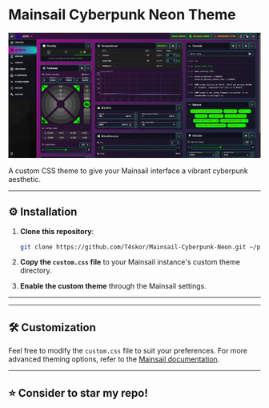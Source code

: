 # Mainsail Cyberpunk Neon Theme

![Mainsail Cyberpunk Neon](screenshot.png)

A custom CSS theme to give your Mainsail interface a vibrant cyberpunk aesthetic.

---

## ⚙️ Installation

1. **Clone this repository**:
   ```bash
   git clone https://github.com/T4skor/Mainsail-Cyberpunk-Neon.git ~/printer_data/config/.theme
   ```

2. **Copy the `custom.css` file** to your Mainsail instance's custom theme directory.

3. **Enable the custom theme** through the Mainsail settings.

---

---

## 🛠️ Customization

Feel free to modify the `custom.css` file to suit your preferences. For more advanced theming options, refer to the [Mainsail documentation](https://docs.mainsail.xyz/).

---

## ⭐ Consider to star my repo!

